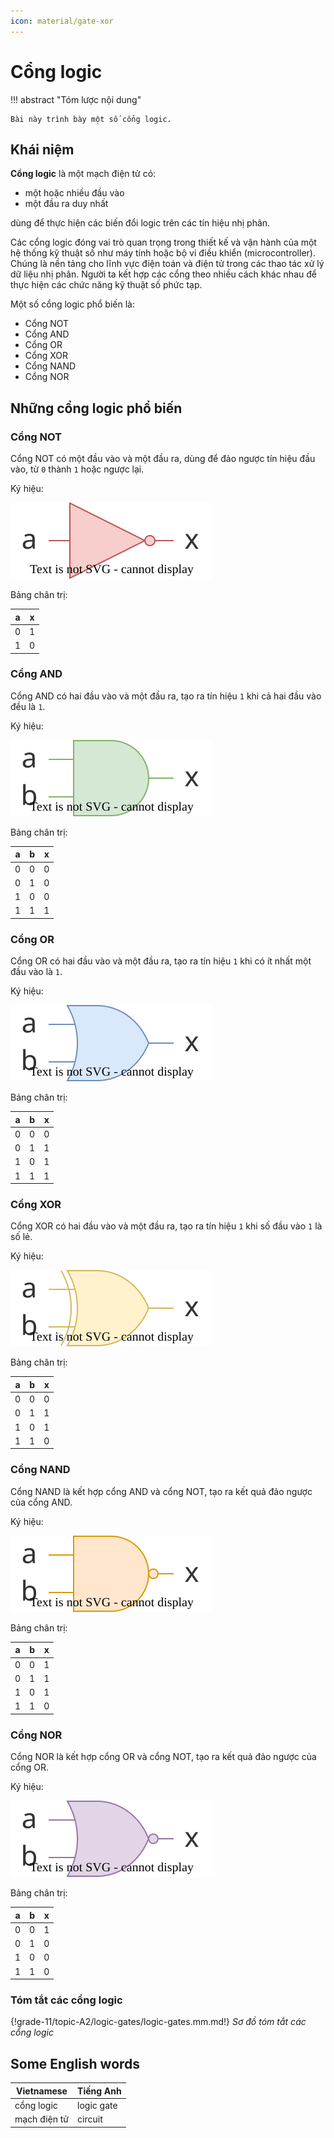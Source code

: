 ```yaml
---
icon: material/gate-xor
---
```


# Cổng logic

!!! abstract "Tóm lược nội dung"

    Bài này trình bày một số cổng logic.

## Khái niệm

**Cổng logic** là một mạch điện tử có:

- một hoặc nhiều đầu vào
- một đầu ra duy nhất

dùng để thực hiện các biến đổi logic trên các tín hiệu nhị phân.  

Các cổng logic đóng vai trò quan trọng trong thiết kế và vận hành của một hệ thống kỹ thuật số như máy tính hoặc bộ vi điều khiển (microcontroller). Chúng là nền tảng cho lĩnh vực điện toán và điện tử trong các thao tác xử lý dữ liệu nhị phân. Người ta kết hợp các cổng theo nhiều cách khác nhau để thực hiện các chức năng kỹ thuật số phức tạp.

Một số cổng logic phổ biến là:

- Cổng NOT
- Cổng AND
- Cổng OR
- Cổng XOR
- Cổng NAND
- Cổng NOR

## Những cổng logic phổ biến

### Cổng NOT

Cổng NOT có một đầu vào và một đầu ra, dùng để đảo ngược tín hiệu đầu vào, từ `0` thành `1` hoặc ngược lại.  

Ký hiệu:  

![NOT Gate Symbol](logic-gates/not.svg)

Bảng chân trị:

| a | x |
| --- | --- |
| 0 | 1 |
| 1 | 0 |

### Cổng AND

Cổng AND có hai đầu vào và một đầu ra, tạo ra tín hiệu `1` khi cả hai đầu vào đều là `1`.  

Ký hiệu:  

![AND Gate Symbol](logic-gates/and.svg)

Bảng chân trị:

| a | b | x |
| --- | --- | --- |
| 0 | 0 | 0 |
| 0 | 1 | 0 |
| 1 | 0 | 0 |
| 1 | 1 | 1 |

### Cổng OR

Cổng OR có hai đầu vào và một đầu ra, tạo ra tín hiệu `1` khi có ít nhất một đầu vào là `1`.  

Ký hiệu:  

![OR Gate Symbol](logic-gates/or.svg)

Bảng chân trị:

| a | b | x |
| --- | --- | --- |
| 0 | 0 | 0 |
| 0 | 1 | 1 |
| 1 | 0 | 1 |
| 1 | 1 | 1 |

### Cổng XOR

Cổng XOR có hai đầu vào và một đầu ra, tạo ra tín hiệu `1` khi số đầu vào `1` là số lẻ.

Ký hiệu:  

![XOR Gate Symbol](logic-gates/xor.svg)

Bảng chân trị:

| a | b | x |
| --- | --- | --- |
| 0 | 0 | 0 |
| 0 | 1 | 1 |
| 1 | 0 | 1 |
| 1 | 1 | 0 |

### Cổng NAND

Cổng NAND là kết hợp cổng AND và cổng NOT, tạo ra kết quả đảo ngược của cổng AND.   

Ký hiệu:  

![NAND Gate Symbol](logic-gates/nand.svg)

Bảng chân trị:

| a | b | x |
| --- | --- | --- |
| 0 | 0 | 1 |
| 0 | 1 | 1 |
| 1 | 0 | 1 |
| 1 | 1 | 0 |

### Cổng NOR

Cổng NOR là kết hợp cổng OR và cổng NOT, tạo ra kết quả đảo ngược của cổng OR.   

Ký hiệu:  

![NOR Gate Symbol](logic-gates/nor.svg)

Bảng chân trị:

| a | b | x |
| --- | --- | --- |
| 0 | 0 | 1 |
| 0 | 1 | 0 |
| 1 | 0 | 0 |
| 1 | 1 | 0 |

### Tóm tắt các cổng logic

{!grade-11/topic-A2/logic-gates/logic-gates.mm.md!}
*Sơ đồ tóm tắt các cổng logic*

## Some English words

| Vietnamese | Tiếng Anh | 
| --- | --- |
| cổng logic | logic gate |
| mạch điện tử | circuit |